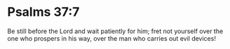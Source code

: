 # Psalms 37:7

Be still before the Lord and wait patiently for him; fret not yourself over the one who prospers in his way, over the man who carries out evil devices!
